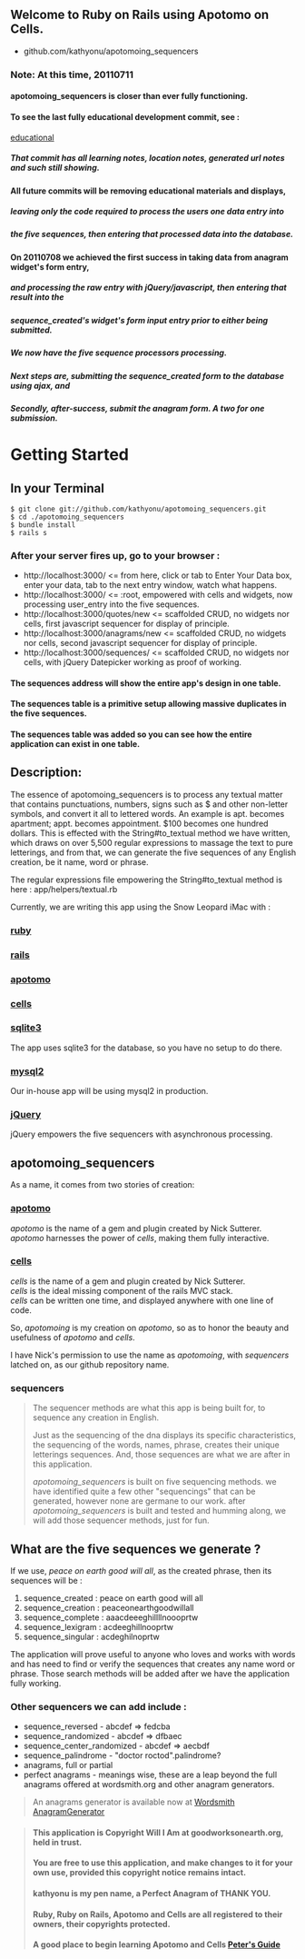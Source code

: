## Welcome to Ruby on Rails using Apotomo on Cells.
* github.com/kathyonu/apotomoing_sequencers

### Note: At this time, 20110711
#### apotomoing_sequencers is closer than ever fully functioning.
#### To see the last fully educational development commit, see :
[educational](https://github.com/kathyonu/apotomoing_sequencers/commit/d4b1cbde46fd32c89a02414fee4c59a78b1c1b92 "apotomoing_sequencers, educational")
##### That commit has all learning notes, location notes, generated url notes and such still showing.

#### All future commits will be removing educational materials and displays,
##### leaving only the code required to process the users one data entry into 
##### the five sequences, then entering that processed data into the database.

#### On 20110708 we achieved the first success in taking data from anagram widget's form entry,
##### and processing the raw entry with jQuery/javascript, then entering that result into the 
##### sequence_created's widget's form input entry prior to either being submitted.
##### We now have the five sequence processors processing.
##### Next steps are, submitting the sequence_created form to the database using ajax, and
##### Secondly, after-success, submit the anagram form.  A two for one submission.

# Getting Started
## In your Terminal

	$ git clone git://github.com/kathyonu/apotomoing_sequencers.git
	$ cd ./apotomoing_sequencers
	$ bundle install
	$ rails s

### After your server fires up, go to your browser : 

*	http://localhost:3000/             <= from here, click or tab to Enter Your Data box, enter your data, tab to the next entry window, watch what happens.
*	http://localhost:3000/             <= :root, empowered with cells and widgets, now processing user_entry into the five sequences.
*	http://localhost:3000/quotes/new   <= scaffolded CRUD, no widgets nor cells, first javascript sequencer for display of principle.
*	http://localhost:3000/anagrams/new <= scaffolded CRUD, no widgets nor cells, second javascript sequencer for display of principle.
*	http://localhost:3000/sequences/   <= scaffolded CRUD, no widgets nor cells, with jQuery Datepicker working as proof of working.

#### The sequences address will show the entire app's design in one table.  
#### The sequences table is a primitive setup allowing massive duplicates in the five sequences.
#### The sequences table was added so you can see how the entire application can exist in one table.

## Description:

The essence of apotomoing_sequencers is to process any textual matter that contains punctuations, numbers, signs such as $ and other non-letter symbols, and convert it all to lettered words.  An example is apt. becomes apartment; appt. becomes appointment. $100 becomes one hundred dollars.  This is effected with the String#to_textual method we have written, which draws on over 5,500 regular expressions to massage the text to pure letterings, and from that, we can generate the five sequences of any English creation, be it name, word or phrase. 

The regular expressions file empowering the String#to_textual method is here : app/helpers/textual.rb

Currently, we are writing this app using the Snow Leopard iMac with : 
### [ruby](http://rubyforge.org/ "Ruby 1.9.2p0 2010-08-18 revision 29036 [x86_64-darwin10]")
### [rails](http://rubyforge.org/projects/rails/ "Rails 3.0.5")
### [apotomo](http://apotomo.de/ "Apotomo 1.1.1")
### [cells](http://cells.rubyforge.org/ "Cells 3.5.6")
### [sqlite3](http://www.sqlite.org/quickstart.html "SQLite")
The app uses sqlite3 for the database, so you have no setup to do there.
### [mysql2](http://rubygems.org/gems/mysql2 "mysql2")
Our in-house app will be using mysql2 in production.
### [jQuery](http://jquery.com/ "jQuery")
jQuery empowers the five sequencers with asynchronous processing.

## apotomoing_sequencers
As a name, it comes from two stories of creation:

### [apotomo](http://apotomo.de/ "apotomo")
*_apotomo_* is the name of a gem and plugin created by Nick Sutterer.
*_apotomo_* harnesses the power of *cells*, making them fully interactive.

### [cells](http://cells.rubyforge.org/ "cells")
*_cells_* is the name of a gem and plugin created by Nick Sutterer.  
*_cells_* is the ideal missing component of the rails MVC stack.  
*_cells_* can be written one time, and displayed anywhere with one line of code.

So, *apotomoing* is my creation on *apotomo*, so as to honor the beauty and usefulness of *apotomo* and *cells*.

I have Nick's permission to use the name as *apotomoing*, with *sequencers* latched on, as our github repository name.

### sequencers
> The sequencer methods are what this app is being built for, to sequence any creation in English.
>
> Just as the sequencing of the dna displays its specific characteristics, 
> the sequencing of the words, names, phrase, creates their unique letterings sequences.
> And, those sequences are what we are after in this application.
>
> *apotomoing_sequencers* is built on five sequencing methods.
> we have identified quite a few other "sequencings" that can be generated, however none are germane to our work.
> after *apotomoing_sequencers* is built and tested and humming along, we will add those sequencer methods, just for fun.

## What are the five sequences we generate ? 

If we use, *peace on earth good will all*, as the created phrase, then its sequences will be :

1. sequence_created  : peace on earth good will all
2. sequence_creation : peaceonearthgoodwillall
3. sequence_complete : aaacdeeeghillllnoooprtw
4. sequence_lexigram : acdeeghillnooprtw
5. sequence_singular : acdeghilnoprtw

The application will prove useful to anyone who loves and works with words and has need to find or verify the sequences that creates any name word or phrase. 
Those search methods will be added after we have the application fully working.

### Other sequencers we can add include :

* sequence_reversed - abcdef => fedcba
* sequence_randomized - abcdef => dfbaec
* sequence_center_randomized - abcdef => aecbdf
* sequence_palindrome - "doctor roctod".palindrome?
* anagrams, full or partial
* perfect anagrams - meanings wise, these are a leap beyond the full anagrams offered at wordsmith.org and other anagram generators.
> An anagrams generator is available now at [Wordsmith AnagramGenerator](http://www.wordsmith.org/ "Wordsmith.org AnagramGenerator")

> #### This application is Copyright Will I Am at goodworksonearth.org, held in trust.
> #### You are free to use this application, and make changes to it for your own use, provided this copyright notice remains intact.  
> #### kathyonu is my pen name, a Perfect Anagram of THANK YOU.
> #### Ruby, Ruby on Rails, Apotomo and Cells are all registered to their owners, their copyrights protected.
> #### A good place to begin learning Apotomo and Cells [Peter's Guide](http://apotomo.de/peters-guide-1.1/introduction.html "Peter's Guide")
